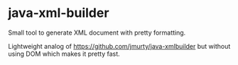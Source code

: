 java-xml-builder
================

Small tool to generate XML document with pretty formatting. 

Lightweight analog of https://github.com/jmurty/java-xmlbuilder but without using DOM which makes it pretty fast.
